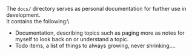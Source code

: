 The `docs/` directory serves as personal documentation for further use in development.\
It contains the following:\
 - Documentation, describing topics such as paging more as notes for myself to look back on or understand a topic.
 - Todo items, a list of things to always growing, never shrinking....